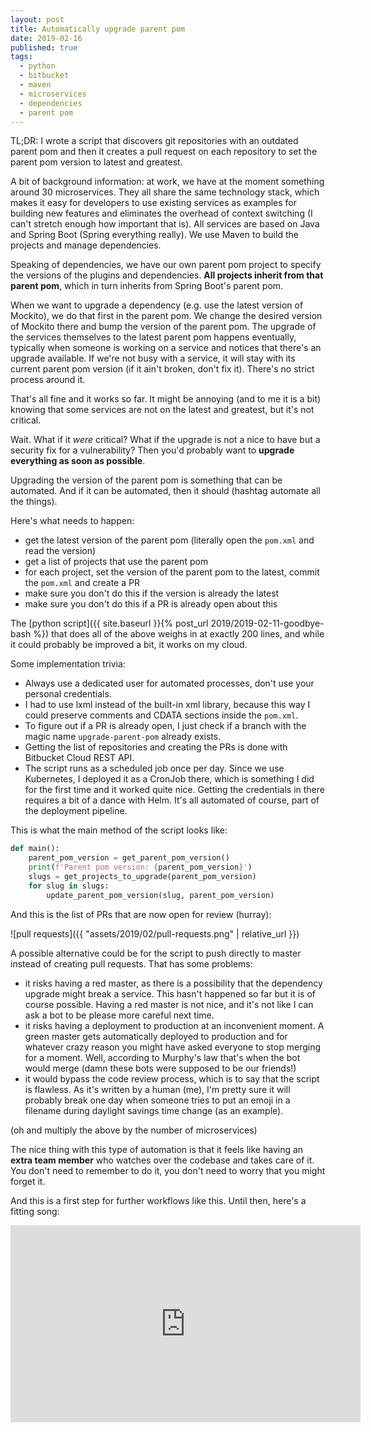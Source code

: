 ```yaml
---
layout: post
title: Automatically upgrade parent pom
date: 2019-02-16
published: true
tags:
  - python
  - bitbucket
  - maven
  - microservices
  - dependencies
  - parent pom
---
```


TL;DR: I wrote a script that discovers git repositories with an outdated parent
pom and then it creates a pull request on each repository to set the parent pom
version to latest and greatest.

A bit of background information: at work, we have at the moment something around
30 microservices. They all share the same technology stack, which makes it easy
for developers to use existing services as examples for building new features
and eliminates the overhead of context switching (I can't stretch enough how
important that is). All services are based on Java and Spring Boot (Spring
everything really). We use Maven to build the projects and manage dependencies.

Speaking of dependencies, we have our own parent pom project to specify the
versions of the plugins and dependencies. **All projects inherit from that
parent pom**, which in turn inherits from Spring Boot's parent pom.

When we want to upgrade a dependency (e.g. use the latest version of Mockito),
we do that first in the parent pom. We change the desired version of Mockito
there and bump the version of the parent pom. The upgrade of the services
themselves to the latest parent pom happens eventually, typically when someone
is working on a service and notices that there's an upgrade available. If we're
not busy with a service, it will stay with its current parent pom version (if it
ain't broken, don't fix it). There's no strict process around it.

That's all fine and it works so far. It might be annoying (and to me it is a
bit) knowing that some services are not on the latest and greatest, but it's not
critical.

Wait. What if it _were_ critical? What if the upgrade is not a nice to have but
a security fix for a vulnerability? Then you'd probably want to **upgrade
everything as soon as possible**.

Upgrading the version of the parent pom is something that can be automated. And
if it can be automated, then it should (hashtag automate all the things).

Here's what needs to happen:

- get the latest version of the parent pom (literally open the `pom.xml` and
  read the version)
- get a list of projects that use the parent pom
- for each project, set the version of the parent pom to the latest, commit the
  `pom.xml` and create a PR
- make sure you don't do this if the version is already the latest
- make sure you don't do this if a PR is already open about this

The [python
script]({{ site.baseurl }}{% post_url 2019/2019-02-11-goodbye-bash %}) that does
all of the above weighs in at exactly 200 lines, and while it could probably be
improved a bit, it works on my cloud.

Some implementation trivia:

- Always use a dedicated user for automated processes, don't use your personal
  credentials.
- I had to use lxml instead of the built-in xml library, because this way I
  could preserve comments and CDATA sections inside the `pom.xml`.
- To figure out if a PR is already open, I just check if a branch with the magic
  name `upgrade-parent-pom` already exists.
- Getting the list of repositories and creating the PRs is done with Bitbucket
  Cloud REST API.
- The script runs as a scheduled job once per day. Since we use Kubernetes, I
  deployed it as a CronJob there, which is something I did for the first time
  and it worked quite nice. Getting the credentials in there requires a bit of a
  dance with Helm. It's all automated of course, part of the deployment
  pipeline.

This is what the main method of the script looks like:

```python
def main():
    parent_pom_version = get_parent_pom_version()
    print(f'Parent pom version: {parent_pom_version}')
    slugs = get_projects_to_upgrade(parent_pom_version)
    for slug in slugs:
        update_parent_pom_version(slug, parent_pom_version)
```

And this is the list of PRs that are now open for review (hurray):

![pull requests]({{ "assets/2019/02/pull-requests.png" | relative_url }})

A possible alternative could be for the script to push directly to master
instead of creating pull requests. That has some problems:

- it risks having a red master, as there is a possibility that the dependency
  upgrade might break a service. This hasn't happened so far but it is of course
  possible. Having a red master is not nice, and it's not like I can ask a bot
  to be please more careful next time.
- it risks having a deployment to production at an inconvenient moment. A green
  master gets automatically deployed to production and for whatever crazy reason
  you might have asked everyone to stop merging for a moment. Well, according to
  Murphy's law that's when the bot would merge (damn these bots were supposed to
  be our friends!)
- it would bypass the code review process, which is to say that the script is
  flawless. As it's written by a human (me), I'm pretty sure it will probably
  break one day when someone tries to put an emoji in a filename during daylight
  savings time change (as an example).

(oh and multiply the above by the number of microservices)

The nice thing with this type of automation is that it feels like having an
**extra team member** who watches over the codebase and takes care of it. You
don't need to remember to do it, you don't need to worry that you might forget
it.

And this is a first step for further workflows like this. Until then, here's a
fitting song:

<iframe width="560" height="315" src="https://www.youtube.com/embed/B1BdQcJ2ZYY" frameborder="0" allow="accelerometer; autoplay; encrypted-media; gyroscope; picture-in-picture" allowfullscreen></iframe>
